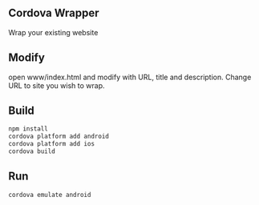 ## Cordova Wrapper
Wrap your existing website

## Modify
open www/index.html and modify with URL, title and description. Change URL to site you wish to wrap.  

## Build  
```sh  
npm install  
cordova platform add android  
cordova platform add ios  
cordova build  
``` 

## Run  
```sh  
cordova emulate android  
``` 

